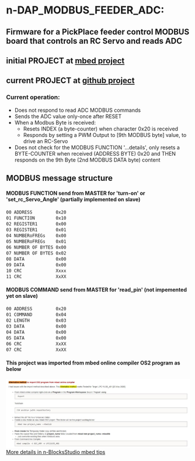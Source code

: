 

# n-DAP_MODBUS_FEEDER_ADC:  
##  Firmware for a PickPlace feeder control MODBUS board that controls an RC Servo and reads ADC   
## initial PROJECT at [mbed project](https://os.mbed.com/users/chalikias/code/n-DAP_MODBUS_FEEDER_ADC/) 
## current  PROJECT at [github project](https://github.com/nikoschalikias/firm_n-DAP_MODBUS_FEEDER_ADC) 



### Current operation:  
*  Does not respond to read ADC MODBUS commands  
*  Sends the ADC value only-once after RESET  
*  When a Modbus Byte is received:  
   * Resets INDEX (a byte-counter) when character 0x20 is received   
   * Responds by setting a PWM Output to [9th MODBUS byte] value, to drive an RC-Servo  
*  Does not check for the MODBUS FUNCTION '...details', only resets a BYTE-COUNTER when received (ADDRESS BYTE) 0x20 and THEN responds on the 9th Byte (2nd MODBUS DATA byte) content

## MODBUS message structure  
#### MODBUS FUNCTION send from MASTER for 'turn-on' or 'set_rc_Servo_Angle'  (partially implemented on slave)
```
00 ADDRESS         0x20  
01 FUNCTION        0x10   
02 REGISTER1       0x00    
03 REGISTER1       0x01   
04 NUMBERoFREGs    0x00  
05 NUMBERoFREGs    0x01  
06 NUMBER OF BYTES 0x00   
07 NUMBER OF BYTES 0x02   
08 DATA            0x00  
09 DATA            0x00  
10 CRC             Xxxx  
11 CRC             XxXX  
```

#### MODBUS COMMAND send from MASTER for 'read_pin' (not impemented yet on slave)
```
00 ADDRESS         0x20    
01 COMMAND         0x04    
02 LENGTH          0x03  
03 DATA            0x00  
04 DATA            0x00  
05 DATA            0x00  
06 CRC             XxXX  
07 CRC             XxXX 
``` 

#### This project was imported from mbed online compiler OS2 program as below
<img
src="doc/alternative_import_mbed_program.JPG"
/>
[More details in n-BlocksStudio mbed tips](https://github.com/nikoschalikias/firm_n-DAP_MODBUS_FEEDER_ADC)